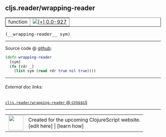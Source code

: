 ## cljs.reader/wrapping-reader



 <table border="1">
<tr>
<td>function</td>
<td><a href="https://github.com/cljsinfo/cljs-api-docs/tree/0.0-927"><img valign="middle" alt="[+] 0.0-927" title="Added in 0.0-927" src="https://img.shields.io/badge/+-0.0--927-lightgrey.svg"></a> </td>
</tr>
</table>


 <samp>
(__wrapping-reader__ sym)<br>
</samp>

---







Source code @ [github](https://github.com/clojure/clojurescript/blob/r2268/src/cljs/cljs/reader.cljs#L356-L359):

```clj
(defn wrapping-reader
  [sym]
  (fn [rdr _]
    (list sym (read rdr true nil true))))
```

<!--
Repo - tag - source tree - lines:

 <pre>
clojurescript @ r2268
└── src
    └── cljs
        └── cljs
            └── <ins>[reader.cljs:356-359](https://github.com/clojure/clojurescript/blob/r2268/src/cljs/cljs/reader.cljs#L356-L359)</ins>
</pre>

-->

---



###### External doc links:

[`cljs.reader/wrapping-reader` @ crossclj](http://crossclj.info/fun/cljs.reader.cljs/wrapping-reader.html)<br>

---

 <table>
<tr><td>
<img valign="middle" align="right" width="48px" src="http://i.imgur.com/Hi20huC.png">
</td><td>
Created for the upcoming ClojureScript website.<br>
[edit here] | [learn how]
</td></tr></table>

[edit here]:https://github.com/cljsinfo/cljs-api-docs/blob/master/cljsdoc/cljs.reader/wrapping-reader.cljsdoc
[learn how]:https://github.com/cljsinfo/cljs-api-docs/wiki/cljsdoc-files

<!--

This information was too distracting to show to readers, but I'll leave it
commented here since it is helpful to:

- pretty-print the data used to generate this document
- and show how to retrieve that data



The API data for this symbol:

```clj
{:ns "cljs.reader",
 :name "wrapping-reader",
 :type "function",
 :signature ["[sym]"],
 :source {:code "(defn wrapping-reader\n  [sym]\n  (fn [rdr _]\n    (list sym (read rdr true nil true))))",
          :title "Source code",
          :repo "clojurescript",
          :tag "r2268",
          :filename "src/cljs/cljs/reader.cljs",
          :lines [356 359]},
 :full-name "cljs.reader/wrapping-reader",
 :full-name-encode "cljs.reader/wrapping-reader",
 :history [["+" "0.0-927"]]}

```

Retrieve the API data for this symbol:

```clj
;; from Clojure REPL
(require '[clojure.edn :as edn])
(-> (slurp "https://raw.githubusercontent.com/cljsinfo/cljs-api-docs/catalog/cljs-api.edn")
    (edn/read-string)
    (get-in [:symbols "cljs.reader/wrapping-reader"]))
```

-->
